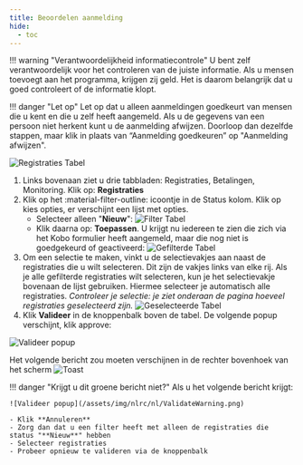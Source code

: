 ```yaml
---
title: Beoordelen aanmelding
hide:
  - toc
---
```


!!! warning "Verantwoordelijkheid informatiecontrole"
    U bent zelf verantwoordelijk voor het controleren van de juiste informatie. Als u mensen toevoegt aan het programma, krijgen zij geld. Het is daarom belangrijk dat u goed controleert of de informatie klopt.

!!! danger "Let op"
    Let op dat u alleen aanmeldingen goedkeurt van mensen die u kent en die u zelf heeft aangemeld. Als u de gegevens van een persoon niet herkent kunt u de aanmelding afwijzen. Doorloop dan dezelfde stappen, maar klik in plaats van “Aanmelding goedkeuren” op "Aanmelding afwijzen".

![Registraties Tabel](/assets/img/nlrc/nl/PATable.png)

1. Links bovenaan ziet u drie tabbladen: Registraties, Betalingen, Monitoring. Klik op: **Registraties**
2. Klik op het :material-filter-outline: icoontje in de Status kolom. Klik op kies opties, er verschijnt een lijst met opties.
      - Selecteer alleen "**Nieuw**":
    ![Filter Tabel](/assets/img/nlrc/nl/FilterIncluded.png)
      - Klik daarna op: **Toepassen**. U krijgt nu iedereen te zien die zich via het Kobo formulier heeft aangemeld, maar die nog niet is goedgekeurd of geactiveerd:
![Gefilterde Tabel](/assets/img/nlrc/nl/Included.png)
3. Om een selectie te maken, vinkt u de selectievakjes aan naast de registraties die u wilt selecteren. Dit zijn de vakjes links van elke rij. Als je alle gefilterde registraties wilt selecteren, kun je het selectievakje bovenaan de lijst gebruiken. Hiermee selecteer je automatisch alle registraties. *Controleer je selectie: je ziet onderaan de pagina hoeveel registraties geselecteerd zijn.*
![Geselecteerde Tabel](/assets/img/nlrc/nl/SelectedRegistrations.png)
4. Klik **Valideer** in de knoppenbalk boven de tabel. De volgende popup verschijnt, klik approve:

![Valideer popup](/assets/img/nlrc/nl/ValidateModal.png)

Het volgende bericht zou moeten verschijnen in de rechter bovenhoek van het scherm
![Toast](../assets/img/nlrc/nl/StatusSuccessToast.png)

!!! danger "Krijgt u dit groene bericht niet?"
    Als u het volgende bericht krijgt:

    ![Valideer popup](/assets/img/nlrc/nl/ValidateWarning.png)

    - Klik **Annuleren**
    - Zorg dan dat u een filter heeft met alleen de registraties die status "**Nieuw**" hebben
    - Selecteer registraties
    - Probeer opnieuw te valideren via de knoppenbalk
